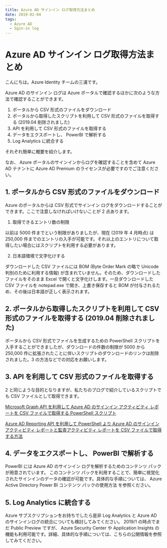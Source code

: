 ```yaml
---
title: Azure AD サインイン ログ取得方法まとめ
date: 2019-02-04
tags:
  - Azure AD
  - Sgin-in log
---
```


# Azure AD サインイン ログ取得方法まとめ

こんにちは。Azure Identity チームの三浦です。

Azure AD のサインイン ログは Azure ポータルで確認するほかに次のような方法で確認することができます。
 
1. ポータルから CSV 形式のファイルをダウンロード
2. ポータルから取得したスクリプトを利用して CSV 形式のファイルを取得する (2019.04 削除されました)
3. API を利用して CSV 形式のファイルを取得する
4. データをエクスポートし、 PowerBI で解析する
5. Log Analytics に統合する
 

それぞれ簡単に概要を紹介します。

なお、 Azure ポータルのサインインからログを確認することを含めて Azure AD テナントに Azure AD Premium のライセンスが必要ですのでご注意ください。
 
## 1. ポータルから CSV 形式のファイルをダウンロード
Azure のポータルからは CSV 形式でサインイン ログをダウンロードすることができます。ここで注意しなければいけないことが 2 点あります。
 
1) 取得できるエントリ数の制限

以前は 5000 件までという制限がありましたが、現在 (2019 年 4 月時点) は 250,000 件までのエントリの入手が可能です。それ以上のエントリについて取得したい場合にはスクリプトを利用する必要があります。
 
2) 日本語環境で文字化けする

ダウンロードした CSV ファイルには BOM (Byte Order Mark の略で Unicode 判別のために利用する情報) が含まれていません。そのため、ダウンロードしたファイルをそのまま Excel で開くと文字化けします。一旦ダウンロードした CSV ファイルを notepad.exe で開き、上書き保存すると BOM が付与されるため、その後は日本語が正しく表示されます。
 
## 2. ポータルから取得したスクリプトを利用して CSV 形式のファイルを取得する (2019.04 削除されました)
ポータルから CSV 形式でファイルを生成するための PowerShell スクリプトを入手することができましたが、ダウンロードの件数の制限が 5000 から 250,000 件に拡張されたことに伴いスクリプトのダウンロードのリンクは削除されました。3 の方法などでの対応をお願いします。
 
## 3. API を利用して CSV 形式のファイルを取得する
2 と同じような目的となりますが、私たちのブログで紹介しているスクリプトでも CSV ファイルとして取得できます。
 
[Microsoft Graph API を利用して Azure AD のサインイン アクティビティ レポートを CSV ファイルで取得する PowerShell スクリプト](https://github.com/jpazureid/blog/blob/master/azure-active-directory/microsoft-graph-api-signin-activity-reports.md)

[Azure AD Reporting API を利用して PowerShell より Azure AD のサインイン アクティビティ レポートと監査アクティビティ レポートを CSV ファイルで取得する方法](https://github.com/jpazureid/blog/blob/master/azure-active-directory/azure-ad-reporting-api.md)

## 4. データをエクスポートし、 PowerBI で解析する
PowerBI には Azure AD のサインイン ログを解析するためのコンテンツ パックが用意されています。
このコンテンツ パックを利用することで、簡単に視覚化されたサインインのデータの確認が可能です。具体的な手順については、 Azure Active Directory Power BI コンテンツ パックの使用方法 を参照ください。
 
## 5. Log Analytics に統合する
Azure サブスクリプションをお持ちでしたら是非 Log Analytics と Azure AD のサインインログの統合についても検討してみてください。
2019/1 の時点でまだ Public Preview ですが、 Azure Security Center や Application Insights の機能も利用可能です。詳細、具体的な手順については、こちらの公開情報を参照してみてください。